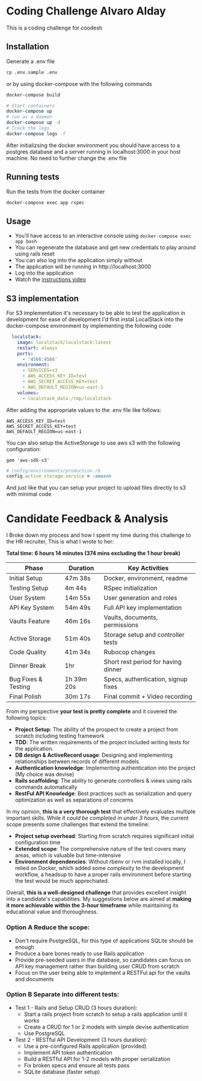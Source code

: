 # Coding Challenge Alvaro Alday

This is a coding challenge for coodesh

## Installation

Generate a .env file

```bash
cp .env.sample .env
```

or by using docker-compose with the following commands

```bash
docker-compose build

# Start containers
docker-compose up
# run as a daemon
docker-compose up -d
# Track the logs
docker-compose logs -f
```

After initializsing the docker environment you should have access to a postgres database and a server running in localhost:3000 in your host machine. No need to further change the .env file

## Running tests

Run the tests from the docker container

```bash
docker-compose exec app rspec
```

## Usage

- You'll have access to an interactive console using `docker-compose exec app bash`
- You can regenerate the database and get new credentials to play around using rails reset
- You can also log into the application simply without
- The application will be running in http://localhost:3000
- Log into the application
- Watch the [instructions video](https://www.loom.com/share/23721e6513754b39baebe01bf89d2869)

## S3 implementation

For S3 implementation it's necessary to be able to test the application in development for ease of development
I'd first instal LocalStack into the docker-compose environment by implementing the following code

```yaml
  localstack:
    image: localstack/localstack:latest
    restart: always
    ports:
      - '4566:4566'
    environment:
      - SERVICES=s3
      - AWS_ACCESS_KEY_ID=test
      - AWS_SECRET_ACCESS_KEY=test
      - AWS_DEFAULT_REGION=us-east-1
    volumes:
      - localstack_data:/tmp/localstack
```

After adding the appropriate values to the .env file like follows:

```
AWS_ACCESS_KEY_ID=test
AWS_SECRET_ACCESS_KEY=test
AWS_DEFAULT_REGION=us-east-1
```

You can also setup the ActiveStorage to use aws s3 with the following configuration:

```Gemfile
gem 'aws-sdk-s3'
```

```ruby
# config/environments/production.rb
config.active_storage.service = :amazon
```

And just like that you can setup your project to upload files directly to s3 with minimal code

# Candidate Feedback & Analysis

I Broke down my process and how I spent my time during this challenge to the HR recruiter, This is what I wrote to her:

**Total time: 6 hours 14 minutes (374 mins excluding the 1 hour break)**

| Phase | Duration | Key Activities |
|-------|----------|----------------|
| Initial Setup | 47m 38s | Docker, environment, readme |
| Testing Setup | 4m 44s | RSpec initialization |
| User System | 14m 55s | User generation and roles |
| API Key System | 54m 49s | Full API key implementation |
| Vaults Feature | 46m 16s | Vaults, documents, permissions |
| Active Storage | 51m 40s | Storage setup and controller tests |
| Code Quality | 41m 34s | Rubocop changes |
| Dinner Break | 1hr | Short rest period for having dinner |
| Bug Fixes & Testing | 1h 39m 20s | Specs, authentication, signup fixes |
| Final Polish | 30m 17s | Final commit + Video recording |


From my perspective **your test is pretty complete** and it covered the following topics:

- **Project Setup**: The ability of the prospect to create a project from scratch including testing framework
- **TDD**: The written requirements of the project included writing tests for the application.
- **DB design & ActiveRecord usage**: Designing and implementing relationships between records of different models
- **Authentication knowledge**: Implementing authentication into the project (My choice was devise)
- **Rails scaffolding**: The ability to generate controllers & views using rails commands automatically
- **RestFul API Knowledge**: Best practices such as serialization and query optimization as well as separations of concerns

In my opinion, **this is a very thorough test** that effectively evaluates multiple important skills. While it *could be completed in under 3 hours*, the current scope presents some challenges that extend the timeline:

- **Project setup overhead**: Starting from scratch requires significant initial configuration time
- **Extended scope**: The comprehensive nature of the test covers many areas, which is valuable but time-intensive
- **Environment dependencies**: Without rbenv or rvm installed locally, I relied on Docker, which added some complexity to the development workflow, a headsup to have a proper rails environment before starting the test would be much apprechiated.

Overall, **this is a well-designed challenge** that provides excellent insight into a candidate's capabilities. My suggestions below are aimed at **making it more achievable within the 3-hour timeframe** while maintaining its educational value and thoroughness.

### Option A Reduce the scope:
- Don't require PostgreSQL, for this type of applications SQLite should be enough
- Produce a bare bones ready to use Rails application
- Provide pre-seeded users in the database, so candidates can focus on API key management rather than building user CRUD from scratch
- Focus on the user being able to implement a RESTFul api for the vaults and documents

### Option B Separate into different tests:
- Test 1 - Rails and Setup CRUD (3 hours duration):
  - Start a rails project from scratch to setup a rails application until it works
  - Create a CRUD for 1 or 2 models with simple devise authentication
  - Use PostgreSQL
- Test 2 - RESTful API Development (3 hours duration):
  - Use a pre-configured Rails application (provided)
  - Implement API token authentication
  - Build a RESTful API for 1-2 models with proper serialization
  - Fix broken specs and ensure all tests pass
  - SQLite database (faster setup)
